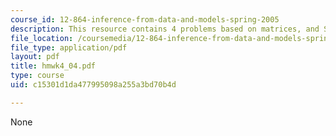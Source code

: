 ```yaml
---
course_id: 12-864-inference-from-data-and-models-spring-2005
description: This resource contains 4 problems based on matrices, and SVD.
file_location: /coursemedia/12-864-inference-from-data-and-models-spring-2005/c15301d1da477995098a255a3bd70b4d_hmwk4_04.pdf
file_type: application/pdf
layout: pdf
title: hmwk4_04.pdf
type: course
uid: c15301d1da477995098a255a3bd70b4d

---
```

None